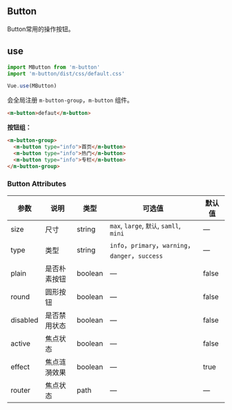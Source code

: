 
## Button

Button常用的操作按钮。

## use


```js
import MButton from 'm-button'
import 'm-button/dist/css/default.css'

Vue.use(MButton)
```

会全局注册 `m-button-group`，`m-button` 组件。

```html
<m-button>defaut</m-button>
```

**按钮组：**

```html
<m-button-group>
  <m-button type="info">首页</m-button>
  <m-button type="info">热门</m-button>
  <m-button type="info">专栏</m-button>
</m-button-group>
```

### Button Attributes

<!-- + **disabled** 禁用状态
+ **type** 主题；可选值：`info`，`primary`，`warning`，`danger`，`success`
+ **size** 大小；可选值：`max`, `large`, `默认`, `samll`, `mini`
+ **plain** 朴素按钮
+ **round** 圆形按钮
+ **block** 块按钮
+ **active** 焦点
+ **effect** 焦点涟漪效果，默认开启
+ **router** 路由对象会这路由 `path` ，内部执行的是 `this.$router.push` 方法 -->

| 参数      | 说明    | 类型      | 可选值       | 默认值   |
|---------- |-------- |---------- |-------------  |-------- |
| size     | 尺寸   | string | `max`, `large`, `默认`, `samll`, `mini` |    —     |
| type     | 类型   | string    |   `info`，`primary`，`warning`，`danger`，`success` |     —    |
| plain     | 是否朴素按钮   | boolean    | — | false   |
| round     | 圆形按钮   | boolean    | — | false   |
| disabled  | 是否禁用状态    | boolean   | —   | false   |
| active  | 焦点状态    | boolean   | —   | false   |
| effect  | 焦点涟漪效果    | boolean   | —   | true   |
| router  | 焦点状态    | path  | —   | —  |

